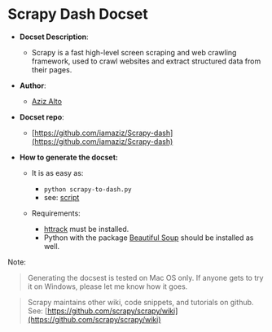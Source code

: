 Scrapy Dash Docset
=======================

- __Docset Description__:
    - Scrapy is a fast high-level screen scraping and web crawling framework, used to crawl websites and extract structured data from their pages.

- __Author__:
    - [Aziz Alto](https://github.com/iamaziz)

- __Docset repo__:
    - [https://github.com/iamaziz/Scrapy-dash](https://github.com/iamaziz/Scrapy-dash)

- __How to generate the docset:__

	- It is as easy as:
		- ``python scrapy-to-dash.py``
		- see: [script](https://github.com/iamaziz/scrapy-dash/blob/master/scrapy-to-dash.py)

	- Requirements:

		- [httrack](http://www.httrack.com/) must be installed.
		- Python with the package [Beautiful Soup](https://pypi.python.org/pypi/beautifulsoup4/4.3.2) should be installed as well.

Note:
> Generating the docsest is tested on Mac OS only. If anyone gets to try it on Windows, please let me know how it goes.

> Scrapy maintains other wiki, code snippets, and tutorials on github. See: [https://github.com/scrapy/scrapy/wiki](https://github.com/scrapy/scrapy/wiki)